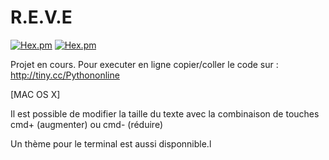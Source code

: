 # R.E.V.E
[![Hex.pm](https://img.shields.io/badge/%3C%2F%3E%20Language-Python-blue.svg)]()
[![Hex.pm](https://img.shields.io/badge/Progression%du%projet-60%25-yellow.svg)]()

Projet en cours. 
Pour executer en ligne copier/coller le code sur :
http://tiny.cc/Pythononline 

[MAC OS X]

Il est possible de modifier la taille du texte avec la combinaison de touches cmd+ (augmenter) ou cmd- (réduire)

Un thème pour le terminal est aussi disponnible.l
